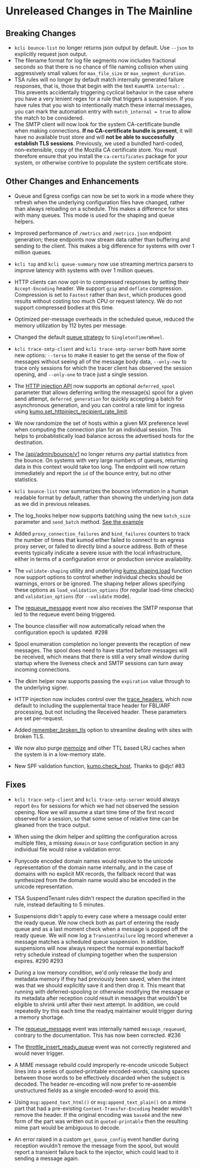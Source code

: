 # Unreleased Changes in The Mainline

## Breaking Changes
* `kcli bounce-list` no longer returns json output by default. Use `--json`
  to explicitly request json output.
* The filename format for log file segments now includes fractional seconds
  so that there is no chance of file naming collision when using aggressively
  small values for `max_file_size` or `max_segment_duration`.
* TSA rules will no longer by default match internally generated failure
  responses, that is, those that begin with the text `KumoMTA internal: `.
  This prevents accidentally triggering cyclical behavior in the case where
  you have a very lenient regex for a rule that triggers a suspension.
  If you have rules that you wish to intentionally match these internal
  messages, you can mark the automation entry with `match_internal = true`
  to allow the match to be considered.
* The SMTP client will now look for the system CA-certificate bundle
  when making connections. **If no CA-certificate bundle is present**, it will
  have no available trust store and will **not be able to successfully establish
  TLS sessions**. Previously, we used a bundled hard-coded, non-extensible,
  copy of the Mozilla CA certificate store. You must therefore ensure that
  you install the `ca-certificates` package for your system, or otherwise
  contrive to populate the system certificate store.

## Other Changes and Enhancements
* Queue and Egress configs can now be set to work in a mode where they refresh
  when the underlying configuration files have changed, rather than always
  reloading on a schedule. This makes a difference for sites with many queues.
  This mode is used for the shaping and queue helpers.

* Improved performance of `/metrics` and `/metrics.json` endpoint generation;
  these endpoints now stream data rather than buffering and sending to the
  client. This makes a big difference for systems with over 1 million queues.

* `kcli top` and `kcli queue-summary` now use streaming mertrics parsers to
  improve latency with systems with over 1 million queues.

* HTTP clients can now opt-in to compressed responses by setting their
  `Accept-Encoding` header. We support `gzip` and `deflate` compression.
  Compression is set to `Fastest` rather than `Best`, which produces good
  results without costing too much CPU or request latency.  We do not
  support compressed bodies at this time.

* Optimized per-message overheads in the scheduled queue, reduced the memory
  utilization by 112 bytes per message.

* Changed the default [queue
  strategy](../reference/kumo/make_queue_config/strategy.md) to
  `SingletonTimerWheel`.

* `kcli trace-smtp-client` and `kcli trace-smtp-server` both have some new
  options: `--terse` to make it easier to get the sense of the flow of messages
  without seeing all of the message body data, `--only-new` to trace only sessions
  for which the tracer client has observed the session opening, and
  `--only-one` to trace just a single session.

* The [HTTP injection API](../reference/http/api_inject_v1.md) now supports an
  optional `deferred_spool` parameter that allows deferring writing the
  message(s) spool for a given send attempt, `deferred_generation` for quickly
  accepting a batch for asynchronous generation, and you can control a rate
  limit for ingress using
  [kumo.set_httpinject_recipient_rate_limit](../reference/kumo/set_httpinject_recipient_rate_limit.md).

* We now randomize the set of hosts within a given MX preference level when
  computing the connection plan for an individual session. This helps to
  probablistically load balance across the advertised hosts for the destination.

* The [/api/admin/bounce/v1](../reference/http/api_admin_bounce_v1.md) no longer
  returns *any* partial statistics from the bounce. On systems with very large
  numbers of queues, returning data in this context would take too long. The endpoint
  will now return immediately and report the `id` of the bounce entry, but no
  other statistics.

* `kcli bounce-list` now summarizes the bounce information in a human readable
  format by default, rather than showing the underlying json data as we did
  in previous releases.

* The log_hooks helper now supports batching using the new `batch_size` parameter
  and `send_batch` method. [See the example](../userguide/operation/webhooks.md#batched-hooks)

* Added `proxy_connection_failures` and `bind_failures` counters to track
  the number of times that kumod either failed to connect to an egress proxy
  server, or failed to directly bind a source address. Both of these events
  typically indicate a severe issue with the local infrastructure, either in
  terms of a configuration error or production service availability.

* The `validate-shaping` utility and underlying
  [kumo.shaping.load](../reference/kumo.shaping/load.md) function now support
  options to control whether individual checks should be warnings, errors or be
  ignored.  The shaping helper allows specifying these options as
  `load_validation_options` (for regular load-time checks) and
  `validation_options` (for `--validate` mode).

* The [requeue_message](../reference/events/requeue_message.md) event now also
  receives the SMTP response that led to the requeue event being triggered.

* The bounce classifier will now automatically reload when the configuration
  epoch is updated. #298

* Spool enumeration completion no longer prevents the reception of new messages.
  The spool does need to have started before messages will be received, which
  means that there is still a very small window during startup where the liveness
  check and SMTP sessions can turn away incoming connections.

* The dkim helper now supports passing the `expiration` value through to
  the underlying signer.

* HTTP injection now includes control over the
  [trace_headers](../reference/http/api_inject_v1.md#trace_headers), which now
  default to including the supplemental trace header for
  FBL/ARF processing, but not including the Received header.
  These parameters are set per-request.

* Added
  [remember_broken_tls](../reference/kumo/make_egress_path/remember_broken_tls.md)
  option to streamline dealing with sites with broken TLS.

* We now also purge [memoize](../reference/kumo/memoize.md) and other TTL
  based LRU caches when the system is in a low-memory state.

* New SPF validation function,
  [kumo.check_host](../reference/kumo.spf/check_host.md). Thanks to @djc! #83

## Fixes

* `kcli trace-smtp-client` and `kcli trace-smtp-server` would always report
  `0ns` for sessions for which we had not observed the session opening. Now we
  will assume a start time time of the first record observed for a session, so
  that some sense of relative time can be gleaned from the trace output.

* When using the dkim helper and splitting the configuration
  across multiple files, a missing `domain` or `base` configuration section in
  any individual file would raise a validation error.

* Punycode encoded domain names would resolve to the unicode representation of
  the domain name internally, and in the case of domains with no explicit MX
  records, the fallback record that was synthesized from the domain name would
  also be encoded in the unicode representation.

* TSA SuspendTenant rules didn't respect the duration specified in the rule,
  instead defaulting to 5 minutes.

* Suspensions didn't apply to every case where a message could enter the ready
  queue.  We now check both as part of entering the ready queue and as a last
  moment check when a message is popped off the ready queue. We will now log a
  `TransientFailure` log record whenever a message matches a scheduled queue
  suspension. In addition, suspensions will now always respect the normal
  exponential backoff retry schedule instead of clumping together when the
  suspension expires. #290 #293

* During a low memory condition, we'd only release the body and metadata memory
  if they had previously been saved, when the intent was that we should
  explicitly save it and then drop it.  This meant that running with
  deferred-spooling or otherwise modifying the message or its metadata after
  reception could result in messages that wouldn't be eligible to shrink
  until after their next attempt. In addition, we could repeatedly try this
  each time the readyq maintainer would trigger during a memory shortage.

* The [requeue_message](../reference/events/requeue_message.md) event was
  internally named `message_requeued`, contrary to the documentation. This has
  now been corrected. #236

* The [throttle_insert_ready_queue](../reference/events/throttle_insert_ready_queue.md) event
  was not correctly registered and would never trigger.

* A MIME message rebuild could improperly re-encode unicode Subject lines into
  a series of quoted-printable encoded-words, causing spaces between those
  words to be effectively discarded when the subject is decoded.  The header
  re-encoding will now prefer to re-assemble unstructured fields as a single
  encoded-word to avoid this.

* Using `msg:append_text_html()` or `msg:append_text_plain()` on a mime part
  that had a pre-existing `Content-Transfer-Encoding` header wouldn't remove
  the header. If the original encoding was `base64` and the new form of the
  part was written out in `quoted-printable` then the resulting mime part would
  be ambiguous to decode.

* An error raised in a custom `get_queue_config` event handler during reception
  wouldn't remove the message from the spool, but would report a transient
  failure back to the injector, which could lead to it sending a message again.
